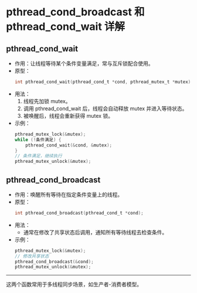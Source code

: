 # pthread_cond_broadcast 和 pthread_cond_wait 详解

## pthread_cond_wait

- 作用：让线程等待某个条件变量满足，常与互斥锁配合使用。
- 原型：
  ```c
  int pthread_cond_wait(pthread_cond_t *cond, pthread_mutex_t *mutex);
  ```
- 用法：
  1. 线程先加锁 mutex。
  2. 调用 pthread_cond_wait 后，线程会自动释放 mutex 并进入等待状态。
  3. 被唤醒后，线程会重新获得 mutex 锁。
- 示例：
  ```c
  pthread_mutex_lock(&mutex);
  while (!条件满足) {
      pthread_cond_wait(&cond, &mutex);
  }
  // 条件满足，继续执行
  pthread_mutex_unlock(&mutex);
  ```

## pthread_cond_broadcast

- 作用：唤醒所有等待在指定条件变量上的线程。
- 原型：
  ```c
  int pthread_cond_broadcast(pthread_cond_t *cond);
  ```
- 用法：
  - 通常在修改了共享状态后调用，通知所有等待线程去检查条件。
- 示例：
  ```c
  pthread_mutex_lock(&mutex);
  // 修改共享状态
  pthread_cond_broadcast(&cond);
  pthread_mutex_unlock(&mutex);
  ```

---

这两个函数常用于多线程同步场景，如生产者-消费者模型。
